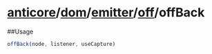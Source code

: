 # [anticore](../../../../../../#reference)/[dom](../../../#reference)/[emitter](../../#reference)/[off](../#reference)/<a name="reference">offBack</a>

##Usage

```js
offBack(node, listener, useCapture)
```